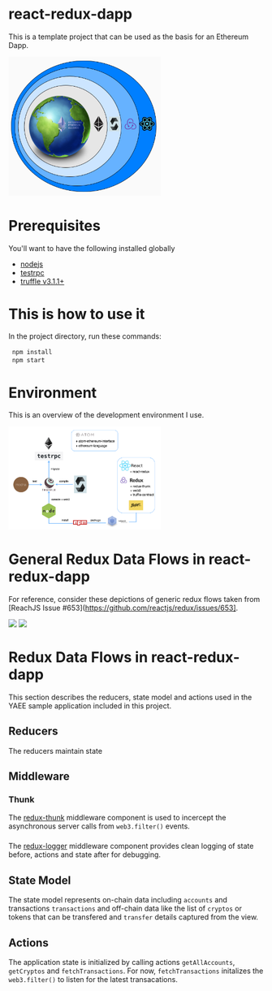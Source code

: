 # react-redux-dapp
This is a template project that can be used as the basis for an Ethereum Dapp.

<img src=docs/img/react-redux-dapp.png width="300">

# Prerequisites
You'll want to have the following installed globally

- [nodejs](https://nodejs.org/en/)
- [testrpc](https://github.com/ethereumjs/testrpc)
- [truffle v3.1.1+](http://truffleframework.com/)

# This is how to use it
In the project directory, run these commands:
```
 npm install
 npm start
```

# Environment
This is an overview of the development environment I use.

<img src=docs/img/dapp-dev-env.png width="300">


# General Redux Data Flows in react-redux-dapp
For reference, consider these depictions of generic redux flows taken from [ReachJS Issue #653](https://github.com/reactjs/redux/issues/653].

<img src=https://camo.githubusercontent.com/5aba89b6daab934631adffc1f301d17bb273268b/68747470733a2f2f73332e616d617a6f6e6177732e636f6d2f6d656469612d702e736c69642e65732f75706c6f6164732f3336343831322f696d616765732f323438343535322f415243482d5265647578322d7265616c2e676966 width="300">

<img src=https://camo.githubusercontent.com/9de527b9432cc9244dc600875b46b43311918b59/68747470733a2f2f73332e616d617a6f6e6177732e636f6d2f6d656469612d702e736c69642e65732f75706c6f6164732f3336343831322f696d616765732f323438343739302f415243482d5265647578322d657874656e6465642d7265616c2d6465636c657261746976652e676966 width="300">

# Redux Data Flows in react-redux-dapp
This section describes the reducers, state model and actions used in the YAEE sample application included in this project.

## Reducers
The reducers maintain state

## Middleware

### Thunk
The [redux-thunk](https://github.com/gaearon/redux-thunk) middleware component is used to incercept the asynchronous server calls from `web3.filter()` events.

###
The [redux-logger](https://www.npmjs.com/package/redux-logger) middleware component provides clean logging of state before, actions and state after for debugging.


## State Model
The state model represents on-chain data including `accounts` and transactions `transactions` and off-chain data like the list of `cryptos` or tokens that can be transfered and `transfer` details captured from the view.

## Actions
The application state is initialized by calling actions `getAllAccounts`, `getCryptos` and `fetchTransactions`.  For now, `fetchTransactions` initalizes the `web3.filter()` to listen for the latest transacations.

